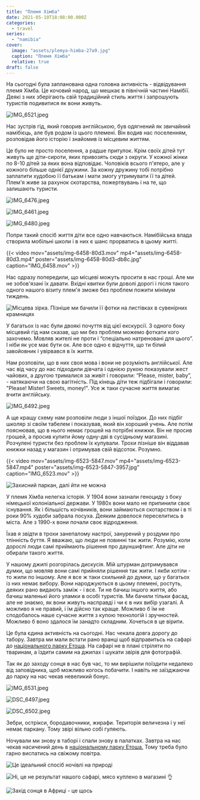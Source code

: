 ```yaml
---
title: "Племя Хімба"
date: 2021-05-10T18:08:00.000Z
categories:
  - travel
series:
  - "namibia"
cover:
  image: "assets/plemya-himba-27a9.jpg"
  caption: "Племя Хімба"
  relative: true
draft: false
---
```


На сьогодні була запланована одна головна активність - відвідування племя Хімба. Це кочовий народ, що мешкає в північній частині Намібії. Деякі з них зберігають свій традиційний стиль життя і запрошують туристів подивитися як вони живуть.

![IMG_6521.jpeg](assets/img-6521-a9a3.jpg)

Нас зустрів гід, який говорив англійською, був одягнений як звичайний намібієць, але був родом із цього племені. Він водив нас поселенням, розповідав його історію і знайомив із місцевим життям.

Це було не просто поселення, а радше притулок. Крім своїх дітей тут живуть ще діти-сироти, яких привозять сюди з округи. У кожної жінки по 8-10 дітей за яких вона відповідає. Чоловіків всього п'ятеро, але у кожного більше однієї дружини. За кожну дружину тобі потрібно заплатити худобою її батькам і мати змогу утримувати її та дітей. Плем'я живе за рахунок скотарства, пожертвувань і на те, що залишають туристи.

![IMG_6476.jpeg](assets/img-6476-26a0.jpg)

![IMG_6461.jpeg](assets/img-6461-855a.jpg)

![IMG_6480.jpeg](assets/img-6480-c2e9.jpg)

Попри такий спосіб життя діти все одно навчаються. Намібійська влада створила мобільні школи і в них є шанс прорватись в цьому житті.

{{< video mov="assets/img-6458-80d3.mov" mp4="assets/img-6458-80d3.mp4" poster="assets/img-6458-80d3-db8c.jpg" caption="IMG_6458.mov" >}}

Нас одразу попередили, що місцеві можуть просити в нас гроші. Але ми не зобов'язані їх давати. Вхідні квитки були доволі дорогі і після такого одного нашого візиту плем'я зможе без проблем пожити мінімум тиждень.

![Місцева зірка. Пізніше ми бачили її фотки на листівках в сувенірних крамницях](assets/mistseva-zirka-piznishe-mi-bachili-ii-fotki-na-listivkah-v-suvenirnih-kramnitsyah-f53f.jpg "Місцева зірка. Пізніше ми бачили її фотки на листівках в сувенірних крамницях")

У багатьох із нас були двоякі почуття від цієї екскурсії. З одного боку місцевий гід нам сказав, що ми без проблем можемо фоткати кого захочемо. Мовляв жителі не проти і “спеціально натреновані для цього”. І ніби як усе має бути ок. Але все одно є відчуття, що ти білий завойовник і увірвався в їх життя.

Нам розповіли, що в них своя мова і вони не розуміють англійської. Але час від часу до нас підходили дівчата і однією рукою показували жест чайових, а другою трималися за живіт і говорили: “Please, mister, baby”, - натякаючи на свою вагітність. Під кінець діти теж підбігали і говорили: "Please! Mister! Sweets, money!". Усе ж таки сучасне життя вимагає вчити англійську.

![IMG_6492.jpeg](assets/img-6492-c219.jpg)

А ще кращу схему нам розповіли люди з іншої поїздки. До них підбіг школяр зі своїм табелем і показував, який він хороший учень. Але потім пояснював, що в нього немає грошей на потрібні книжки. Він не просив грошей, а просив купити йому одну-дві в сусідньому магазині. Розчулені туристи без проблем їх купували. Трохи пізніше він віддавав книжки назад у магазин і отримував свій відсоток. Розумно.

{{< video mov="assets/img-6523-5847.mov" mp4="assets/img-6523-5847.mp4" poster="assets/img-6523-5847-3957.jpg" caption="IMG_6523.mov" >}}

![Захисний паркан, далі йти не можна](assets/zahisnii-parkan-dali-iti-ne-mozhna-89f3.jpg "Захисний паркан, далі йти не можна")

У племя Хімба нелегка історія. У 1904 вони зазнали геноциду з боку німецької колоніальної держави. У 1980х вони мало не припинили своє існування. Як і більшість кочівників, вони займаються скотарством і в ті роки 90% худоби забрала посуха. Деяким довелося переселитись в міста. Але з 1990-х вони почали своє відродження.

Їхав я звідти в трохи занепалому настрої, занурений у роздуми про тлінність буття. Я вважаю, що люди не повинні так жити. Розумію, коли дорослі люди самі приймають рішення про дауншифтинг. Але діти не обирали такого життя.

У нашому джипі розгорілась дискусія. Мій штурман дотримувався думки, що мовляв вони самі прийняли рішення так жити. І якби хотіли - то жили по іншому. Але я все ж таки схильний до думки, що у багатьох із них немає вибору. Вони народжуються в цьому племені, ростуть, деяких рано видають заміж - і все. Ти не бачиш іншого життя, або бачиш маленькі його уламки в особі туристів. Ми бачили тільки фасад, але не знаємо, як вони живуть насправді і чи є в них вибір узагалі. А можливо я не правий, і їм дійсно так краще. Можливо б їм не сподобалось наше сучасне життя з купою технологій і зручностей. Можливо б воно здалося їм занадто складним. Хочеться в це вірити.

Це була єдина активність на сьогодні. Нас чекала довга дорогу до табору. Завтра ми мали встати рано вранці щоб відправитьсь на сафарі до [національного парку Етоша](https://goo.gl/maps/LzS8WTWPv9hzJLFfA). На сафарі не в плані стріляти по тваринам, а їздити самим на джипах і шукати звірів для фотографій.

Так як до заходу сонця в нас був час, то ми вирішили поїздити недалеко від заповідника, щоб можливо когось побачити. І навіть не заїзджаючи до парку на нас чекав невеликий бонус.

![IMG_6531.jpeg](assets/img-6531-b1a8.jpg)

![DSC_6497.jpeg](assets/dsc-6497-6bb8.jpg)

![DSC_6502.jpeg](assets/dsc-6502-bc1c.jpg)

Зебри, острікси, бородавочники, жирафи. Територія величезна і у неї немає паркану. Тому звірі вільно собі гуляють.

Ночували ми знову в таборі і спали знову в палатках. Завтра на нас чекав насичений день в [національному парку Етоша.](/posts/natsionalnii-park-etosha) Тому треба було гарно виспатись на свіжому повітра.

![Це ідеальний спосіб ночівлі на природі](assets/tse-idealnii-sposib-nochivli-na-prirodi-5bbb.jpg "Це ідеальний спосіб ночівлі на природі")

![Ні, це не результат нашого сафарі, мясо куплено в магазині 👌](assets/ni-tse-ne-rezultat-nashogo-safari-myaso-kupleno-v-magazini-471b.jpg "Ні, це не результат нашого сафарі, мясо куплено в магазині 👌")

![Захід сонця в Африці - це щось](assets/zahid-sontsya-v-afritsi-tse-schos-5c62.jpg "Захід сонця в Африці - це щось")
